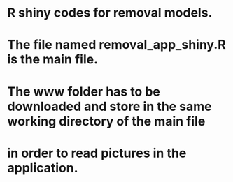 # R shiny codes for removal models.

# The file named removal_app_shiny.R is the main file.

# The www folder has to be downloaded and store in the same working directory of the main file 
# in order to read pictures in the application.
